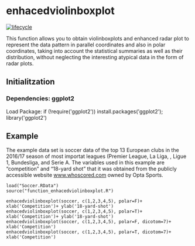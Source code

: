 <!-- README.md is generated from README.Rmd. Please edit that file -->

# enhacedviolinboxplot

[![lifecycle](https://img.shields.io/badge/lifecycle-experimental-orange.svg)](https://www.tidyverse.org/lifecycle/#experimental)

This function allows you to obtain violinboxplots and enhanced radar plot to represent the data pattern in parallel coordinates and also in polar coordinates, taking into account the statistical summaries as well as their distribution, without neglecting the interesting atypical data in the form of radar plots.

## Initialitzation

### Dependencies: ggplot2

Load Package: 
if (!require('ggplot2')) install.packages('ggplot2'); library('ggplot2')

## Example

The example data set is soccer data of the top 13 European clubs in the 2016/17 season of most importat leagues (Premier League, La Liga, , Ligue 1, Bundesliga, and Serie A. The variables used in this example are “competition” and “18-yard shot” that it was obtained from the publicly accessible website www.whoscored.com owned by Opta Sports.  

```{r}
load("Soccer.RData")
source("function_enhacedviolinboxplot.R")
```

```{r}
enhacedviolinboxplot(soccer, c(1,2,3,4,5), polar=F)+ xlab('Competition')+ ylab('18-yard-shot')
enhacedviolinboxplot(soccer, c(1,2,3,4,5), polar=T)+ xlab('Competition')+ ylab('18-yard-shot')
enhacedviolinboxplot(soccer, c(1,2,3,4,5), polar=F, dicotom=7)+ xlab('Competition')
enhacedviolinboxplot(soccer, c(1,2,3,4,5), polar=T, dicotom=7)+ xlab('Competition')
```



```
